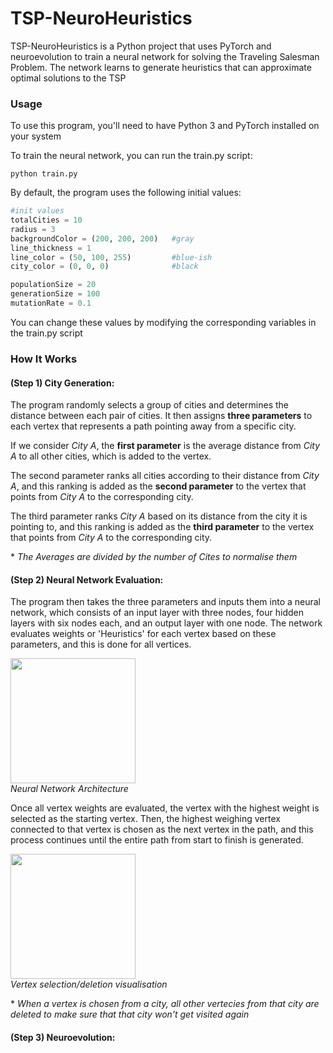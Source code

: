# TSP-NeuroHeuristics
TSP-NeuroHeuristics is a Python project that uses PyTorch and neuroevolution to train a neural network for solving the Traveling Salesman Problem. The network learns to generate heuristics that can approximate optimal solutions to the TSP

### Usage
To use this program, you'll need to have Python 3 and PyTorch installed on your system

To train the neural network, you can run the train.py script:

```
python train.py
```

By default, the program uses the following initial values:

``` python
#init values
totalCities = 10
radius = 3
backgroundColor = (200, 200, 200)   #gray
line_thickness = 1
line_color = (50, 100, 255)         #blue-ish
city_color = (0, 0, 0)              #black

populationSize = 20
generationSize = 100
mutationRate = 0.1
```

You can change these values by modifying the corresponding variables in the train.py script

### How It Works

#### (Step 1) City Generation:

The program randomly selects a group of cities and determines the distance between each pair of cities. It then assigns **three parameters** to each vertex that represents a path pointing away from a specific city.

If we consider *City A*, the **first parameter** is the average distance from *City A* to all other cities, which is added to the vertex.

The second parameter ranks all cities according to their distance from *City A*, and this ranking is added as the **second parameter** to the vertex that points from *City A* to the corresponding city.

The third parameter ranks *City A* based on its distance from the city it is pointing to, and this ranking is added as the **third parameter** to the vertex that points from *City A* to the corresponding city.

\* *The Averages are divided by the number of Cites to normalise them*

#### (Step 2) Neural Network Evaluation:

The program then takes the three parameters and inputs them into a neural network, which consists of an input layer with three nodes, four hidden layers with six nodes each, and an output layer with one node. The network evaluates weights or 'Heuristics' for each vertex based on these parameters, and this is done for all vertices.

<p>
    <img src="https://user-images.githubusercontent.com/98267072/230638500-887d8f37-3b31-4a05-ab4d-bf05a1693f05.png" width="200px"/>
    <br>
    <em>Neural Network Architecture</em>
</p>

Once all vertex weights are evaluated, the vertex with the highest weight is selected as the starting vertex. Then, the highest weighing vertex connected to that vertex is chosen as the next vertex in the path, and this process continues until the entire path from start to finish is generated.

<p>
    <img src="https://user-images.githubusercontent.com/98267072/230636319-793b1af3-e404-48b2-af1e-0817fc366d0c.gif" width="200px"/>
    <br>
    <em>Vertex selection/deletion visualisation</em>
</p>

\* *When a vertex is chosen from a city, all other vertecies from that city are deleted to make sure that that city won't get visited again*

#### (Step 3) Neuroevolution:
